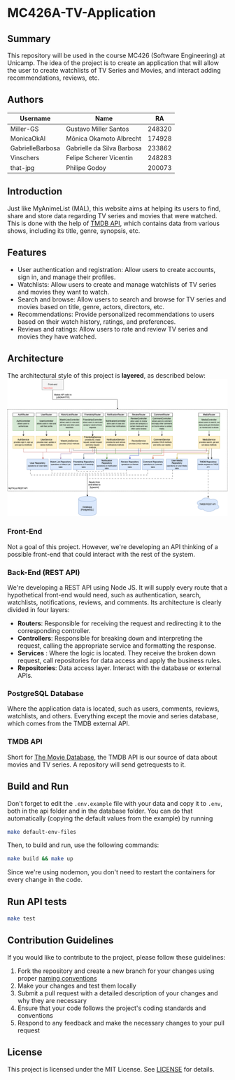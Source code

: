 # MC426A-TV-Application

## Summary

This repository will be used in the course MC426 (Software Engineering) at Unicamp. The idea of the project is to create an application that will allow the user to create watchlists of TV Series and Movies, and interact adding recommendations, reviews, etc.

## Authors

| Username         | Name                       | RA     |
| ---------------- | -------------------------- | ------ |
| Miller-GS        | Gustavo Miller Santos      | 248320 |
| MonicaOkAl       | Mônica Okamoto Albrecht    | 174928 |
| GabrielleBarbosa | Gabrielle da Silva Barbosa | 233862 |
| Vinschers        | Felipe Scherer Vicentin    | 248283 |
| that-jpg         | Philipe Godoy              | 200073 |

## Introduction

Just like MyAnimeList (MAL), this website aims at helping its users to find, share and store data regarding TV series and movies that were watched.
This is done with the help of [TMDB API](https://www.themoviedb.org/documentation/api), which contains data from various shows, including its title, genre, synopsis, etc.

## Features

-   User authentication and registration: Allow users to create accounts, sign in, and manage their profiles.
-   Watchlists: Allow users to create and manage watchlists of TV series and movies they want to watch.
-   Search and browse: Allow users to search and browse for TV series and movies based on title, genre, actors, directors, etc.
-   Recommendations: Provide personalized recommendations to users based on their watch history, ratings, and preferences.
-   Reviews and ratings: Allow users to rate and review TV series and movies they have watched.

## Architecture
The architectural style of this project is **layered**, as described below:
![Level 3 of the C4 architecture diagram, showing the layers of the project](./docs/images/architecture_c4.png)

### Front-End
Not a goal of this project. However, we're developing an API thinking of a possible front-end that could interact with the rest of the system.

### Back-End (REST API)
We're developing a REST API using Node JS. It will supply every route that a hypothetical front-end would need, such as authentication,
search, watchlists, notifications, reviews, and comments. Its architecture is clearly divided in four layers:
-   **Routers**: Responsible for receiving the request and redirecting it to the corresponding controller.
-   **Controllers**: Responsible for breaking down and interpreting the request, calling the appropriate service and formatting the response.
-   **Services** : Where the logic is located. They receive the broken down request, call repositories for data access and apply the business rules.
-   **Repositories**: Data access layer. Interact with the database or external APIs.

### PostgreSQL Database
Where the application data is located, such as users, comments, reviews, watchlists, and others. Everything except the movie and series database,
which comes from the TMDB external API.

### TMDB API
Short for [The Movie Database](https://www.themoviedb.org/documentation/api), the TMDB API is our source of data about movies and TV series. A repository
will send getrequests to it.

## Build and Run

Don't forget to edit the `.env.example` file with your data and copy it to `.env`, both in the api folder and in the database folder.
You can do that automatically (copying the default values from the example) by running

```sh
make default-env-files
```

Then, to build and run, use the following commands:

```sh
make build && make up
```

Since we're using nodemon, you don't need to restart the containers for every change in the code.

## Run API tests

```sh
make test
```

## Contribution Guidelines

If you would like to contribute to the project, please follow these guidelines:

1. Fork the repository and create a new branch for your changes using proper [naming conventions](https://gist.github.com/seunggabi/87f8c722d35cd07deb3f649d45a31082)
2. Make your changes and test them locally
3. Submit a pull request with a detailed description of your changes and why they are necessary
4. Ensure that your code follows the project's coding standards and conventions
5. Respond to any feedback and make the necessary changes to your pull request

## License

This project is licensed under the MIT License. See [LICENSE](https://github.com/Miller-GS/MC426A-TV-Application/blob/main/LICENSE) for details.
